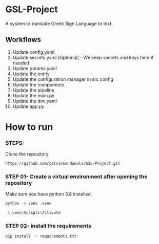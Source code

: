 # GSL-Project
A system to translate Greek Sign Language to text.

## Workflows

1. Update config.yaml
2. Update secrets.yaml [Optional] - We keep secrets and keys here if needed
3. Update params.yaml
4. Update the entity
5. Update the configuration manager in src config
6. Update the components
7. Update the pipeline 
8. Update the main.py
9. Update the dvc.yaml
10. Update app.py


# How to run
### STEPS:

Clone the repository

```bash
https://github.com/calvinsendawula/GSL-Project.git
```
### STEP 01- Create a virtual environment after opening the repository

Make sure you have python 3.8 installed.

```bash
python -m venv .venv
```

```bash
.\.venv\Scripts\Activate
```


### STEP 02- install the requirements
```bash
pip install -r requirements.txt
```
